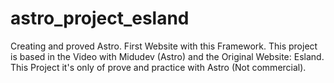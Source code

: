 # astro_project_esland
Creating and proved Astro. First Website with this Framework. This project is based in the Video with Midudev (Astro) and the Original Website: Esland. This Project it's only of prove and practice with Astro (Not commercial). 
